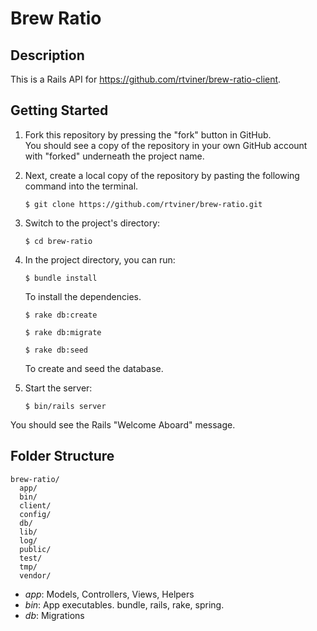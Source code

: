 # Brew Ratio

## Description

This is a Rails API for https://github.com/rtviner/brew-ratio-client.  


## Getting Started

1. Fork this repository by pressing the "fork" button in GitHub.  
You should see a copy of the repository in your own GitHub account with "forked" underneath the project name.

2. Next, create a local copy of the repository by pasting the following command into the terminal.

    ```$ git clone https://github.com/rtviner/brew-ratio.git```

3. Switch to the project's directory:

    ```$ cd brew-ratio```

4. In the project directory, you can run:
    
    ```$ bundle install```

    To install the dependencies.

    ```$ rake db:create```

    ```$ rake db:migrate```

    ```$ rake db:seed```

    To create and seed the database.

5.  Start the server:

    ```$ bin/rails server```
    
  You should see the Rails "Welcome Aboard" message.


## Folder Structure

```
brew-ratio/
  app/
  bin/
  client/
  config/
  db/
  lib/
  log/
  public/
  test/
  tmp/
  vendor/
 ```
+ *app*: Models, Controllers, Views, Helpers
+ *bin*: App executables. bundle, rails, rake, spring.
+ *db*: Migrations








